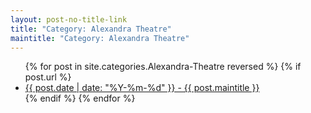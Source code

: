 ```yaml
---
layout: post-no-title-link
title: "Category: Alexandra Theatre"
maintitle: "Category: Alexandra Theatre"
---
```


<ul>
  {% for post in site.categories.Alexandra-Theatre reversed %}
    {% if post.url %}
        <li><a href="{{ post.url }}">{{ post.date | date: "%Y-%m-%d" }} - {{ post.maintitle }}</a></li>
    {% endif %}
  {% endfor %}
</ul>

